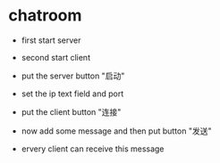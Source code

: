 # chatroom

- first start server 

- second start client

- put the server button "启动"

- set the ip text field and port

- put the client button "连接" 

- now add some message and then put button "发送"

- ervery client can receive this message
